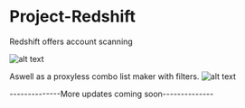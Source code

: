 # Project-Redshift

Redshift offers account scanning

![alt text](https://i.imgur.com/hq4yiqa.png)

Aswell as a proxyless combo list maker with filters.
![alt text](https://i.imgur.com/4TqIYTD.png)

--------------More updates coming soon--------------
